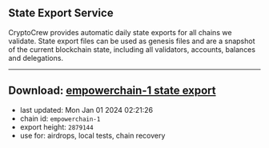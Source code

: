## State Export Service
CryptoCrew provides automatic daily state exports for all chains we validate. State export files can be used as genesis files and are a snapshot of the current blockchain state, including all validators, accounts, balances and delegations.

---
**Download: [empowerchain-1 state export](https://dl.ccvalidators.com/SERVICE/empowerchain/empowerchain-1_export_2879144.json)**
---

- last updated: Mon Jan 01 2024 02:21:26
- chain id: `empowerchain-1`
- export height: `2879144`
- use for: airdrops, local tests, chain recovery
